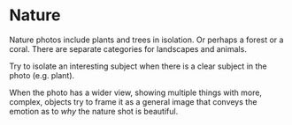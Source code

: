 # Nature

Nature photos include plants and trees in isolation. Or perhaps a forest or a coral. There are separate categories for landscapes and animals.

Try to isolate an interesting subject when there is a clear subject in the photo (e.g. plant).

When the photo has a wider view, showing multiple things with more, complex, objects try to frame it as a general image that conveys the emotion as to _why_ the nature shot is beautiful.

